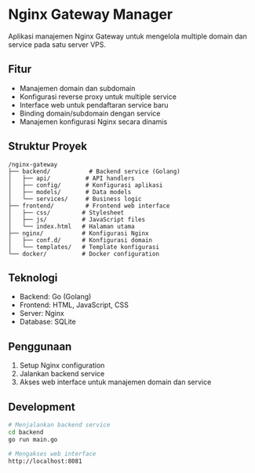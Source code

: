 # Nginx Gateway Manager

Aplikasi manajemen Nginx Gateway untuk mengelola multiple domain dan service pada satu server VPS.

## Fitur

- Manajemen domain dan subdomain
- Konfigurasi reverse proxy untuk multiple service
- Interface web untuk pendaftaran service baru
- Binding domain/subdomain dengan service
- Manajemen konfigurasi Nginx secara dinamis

## Struktur Proyek

```
/nginx-gateway
├── backend/           # Backend service (Golang)
│   ├── api/          # API handlers
│   ├── config/       # Konfigurasi aplikasi
│   ├── models/       # Data models
│   └── services/     # Business logic
├── frontend/         # Frontend web interface
│   ├── css/         # Stylesheet
│   ├── js/          # JavaScript files
│   └── index.html   # Halaman utama
├── nginx/           # Konfigurasi Nginx
│   ├── conf.d/      # Konfigurasi domain
│   └── templates/   # Template konfigurasi
└── docker/          # Docker configuration
```

## Teknologi

- Backend: Go (Golang)
- Frontend: HTML, JavaScript, CSS
- Server: Nginx
- Database: SQLite

## Penggunaan

1. Setup Nginx configuration
2. Jalankan backend service
3. Akses web interface untuk manajemen domain dan service

## Development

```bash
# Menjalankan backend service
cd backend
go run main.go

# Mengakses web interface
http://localhost:8081
```